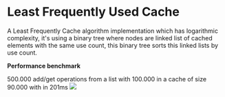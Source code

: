 # Least Frequently Used Cache

A Least Frequently Cache algorithm implementation which has logarithmic complexity, it's using a binary tree where nodes are linked list of cached elements with the same use count, this binary tree sorts this linked lists by use count.

<b>Performance benchmark</b><br>

500.000 add/get operations from a list with 100.000 in a cache of size 90.000 with  in 201ms
<img src="https://lh3.googleusercontent.com/s8-BdObj5CZEcmxI5YrabPgIWcWiYsmoZ70K4Zf7FpLDjAMN7SGQe_wRqjtcm7W05mdtLcCQkxvoCUAO2crzVjI_u4icR71x8zXIEY-nNpqxOv9reyx9jIazbIMouyL1q3rha25AgvJhH5xsjngSeq9PCqyq_8It00_Al2sJpnoFb9krsV47fOnY8qMIUOKcSZlOth2jtgKUdSnnFQrpksbQlskYG_fTLqenr8YKTMmgcWUJ4-n-BFk4fmbU29MHhbGuWuZDq1tANphWYBboSZpc-8HsnWDHCrYjHuI1XH9PJ8mQ-u2YxIudfjTFvt8t7T7QK8FbuoNTAX5PAuScf8YamFsUPqBDXpdp9cfYSWw5fv4Nzn0OYPQw7xI4aag_m95dQK1payicU-uw6zuyDARl-ZMjsw31eUt6JJBtc83spS4_f1TTZma5GLG03QC7c6VofUrwqVhNDPhYH7w9ZDc4u0oAlbVbwfEOvnFV7E3qt6gqvgKaOMjne3Ya1GzqAaa70XPYFOJUvWZF-hAQgLyPhnjbsU5MukLoADLzkA2outhMnmaOJrcaNRZwyRdgJFUrrO4PpF1fiBRYKvoNNTQbyXSBGGg=w1077-h208-no" />

